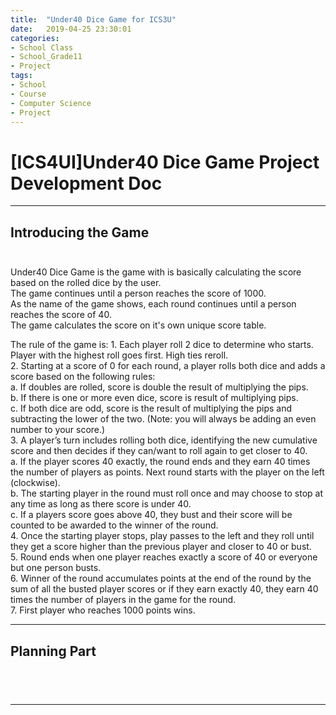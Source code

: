 ```yaml
---
title:  "Under40 Dice Game for ICS3U"
date:   2019-04-25 23:30:01
categories:
- School Class
- School_Grade11
- Project
tags:
- School
- Course
- Computer Science
- Project
---
```

<h1>[ICS4UI]Under40 Dice Game Project Development Doc</h1>

<hr>

## Introducing the Game<br><br>

<p>Under40 Dice Game is the game with is basically calculating the score based on the rolled dice by the user.<br>
The game continues until a person reaches the score of 1000.<br>
As the name of the game shows, each round continues until a person reaches the score of 40.<br>
The game calculates the score on it's own unique score table.<br></p>

<p>The rule of the game is:
    1. Each player roll 2 dice to determine who starts. Player with the highest roll goes first. High ties reroll.<br>
    2. Starting at a score of 0 for each round, a player rolls both dice and adds a score based on the following rules:<br>
      a. If doubles are rolled, score is double the result of multiplying the pips.<br>
      b. If there is one or more even dice, score is result of multiplying pips.<br>
      c. If both dice are odd, score is the result of multiplying the pips and subtracting the lower of the two. (Note: you will always be adding an even number to your score.)<br>
    3. A player’s turn includes rolling both dice, identifying the new cumulative score and then decides if they can/want to roll again to get closer to 40.<br>
      a. If the player scores 40 exactly, the round ends and they earn 40 times the number of players as points. Next round starts with the player on the left (clockwise).<br>
      b. The starting player in the round must roll once and may choose to stop at any time as long as there score is under 40.<br>
      c. If a players score goes above 40, they bust and their score will be counted to be awarded to the winner of the round.<br>
    4. Once the starting player stops, play passes to the left and they roll until they get a score higher than the previous player and closer to 40 or bust.<br>
    5. Round ends when one player reaches exactly a score of 40 or everyone but one person busts.<br>
    6. Winner of the round accumulates points at the end of the round by the sum of all the busted player scores or if they earn exactly 40, they earn 40 times the number of players in the game for the round.<br>
    7. First player who reaches 1000 points wins.<br>


</pre>
</p>
<hr>

## Planning Part<br><br>
<p>
<pre>

</pre>
</p>
<hr>
